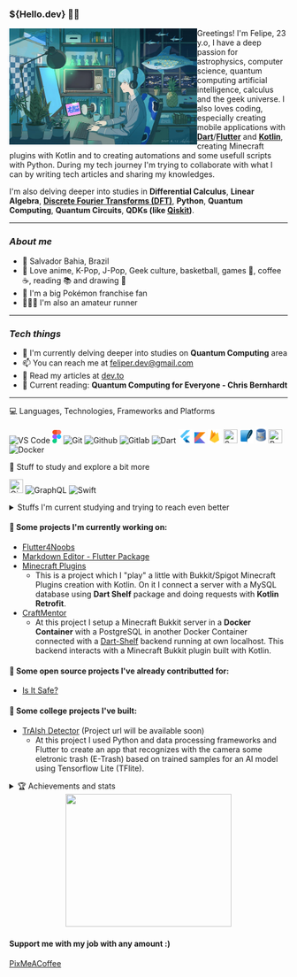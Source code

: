 <h3><strong>${Hello.dev} 👋🏻</strong></h3>

<img src='assets/HD-wallpaper-anime-boy-aqua-hair-profile-view-headphones-computer-smiling-anime.jpg' height=210 width=340 align='left'/>

Greetings! I'm Felipe, 23 y.o, I have a deep passion for astrophysics, computer science, quantum computing artificial intelligence, calculus and the geek universe. I also loves coding, especially creating mobile applications with [**Dart**](https://dart.dev)/[**Flutter**](https://flutter.dev) and [**Kotlin**](https://kotlinlang.org/), creating Minecraft plugins with Kotlin and to creating automations and some usefull scripts with Python. During my tech journey I'm trying to collaborate with what I can by writing tech articles and sharing my knowledges.

I'm also delving deeper into studies in **Differential Calculus**, **Linear Algebra**, [**Discrete Fourier Transforms (DFT)**](https://la.mathworks.com/help/signal/ug/discrete-fourier-transform.html), **Python**, **Quantum Computing**, **Quantum Circuits**, **QDKs (like [Qiskit](https://www.ibm.com/quantum/qiskit))**.

---
 
### ***About me***

- 📌 Salvador Bahia, Brazil
- 🌴 Love anime, K-Pop, J-Pop, Geek culture, basketball, games 👾, coffee ☕, reading 📚 and drawing 🎨
- 💚 I'm a big Pokémon franchise fan
- 🏃🏻‍♂️ I'm also an amateur runner 

---

### ***Tech things***

- 🌱 I'm currently delving deeper into studies on **Quantum Computing** area
- 📫 You can reach me at feliper.dev@gmail.com
- 📝 Read my articles at [dev.to](https://dev.to/feliperfdev)
- 📖 Current reading: **Quantum Computing for Everyone - Chris Bernhardt**

    
---

<summary>💻 Languages, Technologies, Frameworks and Platforms</summary>
<p>
<img src='assets/vscode.png' width=25 title='VS Code'> <img src='assets/figma.png' width=16 height=24 title='Figma'> <img src="assets/git.png" width=25 title='Git'/> <img src="assets/github.png" width=25 title='Github'/> <img src="assets/gitlab.png" width=25 title='Gitlab'> <img src='assets/dart-logo.png' width=25 title='Dart'> <img src="assets/flutter-logo.png" width=25 title='Flutter'/> <img src='assets/kotlin.png' width=20 height=20 title='Kotlin'> <img src='assets/firebase.png' width=25 height=25 title='Firebase'> <img src='https://cdn.prod.website-files.com/65b8ffaaefde00838ae3ae69/672e13438ef3d48e25352267_iZw5Y1-b3BVfXjrXxhZ63dCufG5gZQoAa7VQav_gvSc.png' height=25 width=25 title='Supabase'/> <img src='assets/sqlite.png' width=25 height=25 title='SQLite'> <img src='assets/mysql.png' width=20 height=30 title='MySQL'> <img src='https://upload.wikimedia.org/wikipedia/commons/thumb/c/c3/Python-logo-notext.svg/1869px-Python-logo-notext.svg.png' height=25 width=25 title='Python'> <img src="https://cdn-icons-png.flaticon.com/512/919/919853.png" height=25 title='Docker'>

<p>

🤔 Stuff to study and explore a bit more

<img src='https://upload.wikimedia.org/wikipedia/commons/thumb/5/51/Qiskit-Logo.svg/2052px-Qiskit-Logo.svg.png' height=25 width=25 title='Qiskit'> <img src="https://upload.wikimedia.org/wikipedia/commons/thumb/1/17/GraphQL_Logo.svg/2048px-GraphQL_Logo.svg.png" height=25 title='GraphQL'> <img src='https://www.pngkey.com/png/full/128-1286315_bird-logo-vector-2-buy-clip-art-swift.png' height=25 title='Swift'>
    
<p>

<details close>
    <summary>Stuffs I'm current studying and trying to reach even better</summary>
        <img src="assets/flutter-logo.png" width=25 title='Flutter'/> <img src='assets/kotlin.png' width=20 height=20 title='Kotlin'> <img src="https://cdn-icons-png.flaticon.com/512/919/919853.png" height=25 title='Docker'>
</details>


<p>

#### **💙 Some projects I'm currently working on:**

- [Flutter4Noobs](https://github.com/feliperfdev/flutter4noobs/)
- [Markdown Editor - Flutter Package](https://github.com/feliperfdev/markdown-editor)
- [Minecraft Plugins](https://github.com/feliperfdev-MC-Plugins)
    - This is a project which I "play" a little with Bukkit/Spigot Minecraft Plugins creation with Kotlin. On it I connect a server with a MySQL database using **Dart Shelf** package and doing requests with **Kotlin Retrofit**.
- [CraftMentor](https://github.com/TRABALHOS-FACULDADE/craftmentor_sistemas_distribuidos)
    - At this project I setup a Minecraft Bukkit server in a **Docker Container** with a PostgreSQL in another Docker Container connected with a [Dart-Shelf](https://pub.dev/packages/shelf_router) backend running at own localhost. This backend interacts with a Minecraft Bukkit plugin built with Kotlin.

#### **📱 Some open source projects I've already contributted for:**

- [Is It Safe?](https://github.com/Is-It-Safe)

#### **📱 Some college projects I've built:**

- [TrAIsh Detector](SOON) (Project url will be available soon)
    - At this project I used Python and data processing frameworks and Flutter to create an app that recognizes with the camera some eletronic trash (E-Trash) based on trained samples for an AI model using Tensorflow Lite (TFlite).

<details close>
    <summary>🏆 Achievements and stats</summary>
    <a href="https://github.com/ryo-ma/github-profile-trophy">
      <img width=800 src="https://github-profile-trophy.vercel.app/?username=feliperfdev&row=2&column=10&theme=dracula&frame=true&no-bg=true"/>
    </a>
    <img src="https://github-profile-summary-cards.vercel.app/api/cards/profile-details?username=feliperfdev&theme=vue" height=170>
</details>

<div align=center>
    <img src=https://i.pinimg.com/originals/f5/8f/e8/f58fe8e19a7e25ddf0c459a3599261d6.gif width=300 height=240>
</div>

#### **Support me with my job with any amount :)**
[PixMeACoffee](https://pixmeacoffee.vercel.app/feliperfdev)
